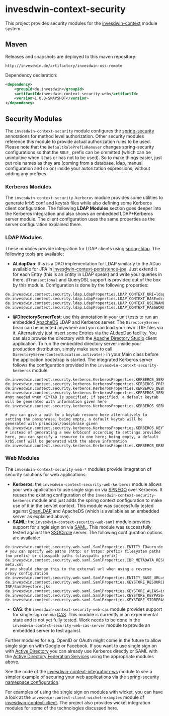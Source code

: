 # invesdwin-context-security
This project provides security modules for the [invesdwin-context](https://github.com/subes/invesdwin-context) module system.

## Maven

Releases and snapshots are deployed to this maven repository:
```
http://invesdwin.de/artifactory/invesdwin-oss-remote
```

Dependency declaration:
```xml
<dependency>
	<groupId>de.invesdwin</groupId>
	<artifactId>invesdwin-context-security-web</artifactId>
	<version>1.0.0-SNAPSHOT</version>
</dependency>
```
## Security Modules

The `invesdwin-context-security` module configures the [spring-security](http://projects.spring.io/spring-security/) annotations for method level authorization. Other security modules reference this module to provide actual authorization rules to be used. Please note that the `DefaultRolePrefixRemover` changes spring-security configurations so that the `ROLE_` prefix can be ommitted (which can be unintuitive when it has or has not to be used). So to make things easier, just put role names as they are (coming from a database, ldap, manual configuration and so on) inside your autorization expressions, without adding any prefixes.

### Kerberos Modules

The `invesdwin-context-security-kerberos` module provides some utilities to generate krb5.conf and keytab files while also defining some Kerberos client configuration. The following **LDAP Modules** section goes deeper into the Kerberos integration and also shows an embedded LDAP+Kerberos server module. The client configuration uses the same properties as the server configuration explained there.

### LDAP Modules

These modules provide integration for LDAP clients using [spring-ldap](http://projects.spring.io/spring-ldap/). The following tools are available:

- **ALdapDao**: this is a DAO implementation for LDAP similarly to the ADao available for JPA in [invesdwin-context-persistence-jpa](https://github.com/subes/invesdwin-context-persistence/). Just extend it for each Entry (this is an Entity in LDAP speak) and write your queries in there. `@Transactional` and QueryDSL support is provided out of the box by this module. Configuration is done by the following properties:
```properties
de.invesdwin.context.security.ldap.LdapProperties.LDAP_CONTEXT_URI=ldap://localhost:10389
de.invesdwin.context.security.ldap.LdapProperties.LDAP_CONTEXT_BASE=dc=invesdwin,dc=de
de.invesdwin.context.security.ldap.LdapProperties.LDAP_CONTEXT_USERNAME=uid=admin,ou=system
de.invesdwin.context.security.ldap.LdapProperties.LDAP_CONTEXT_PASSWORD=invesdwin
```
- **@DirectoryServerTest**: use this annotation in your unit tests to run an embedded [ApacheDS](http://directory.apache.org/apacheds/) LDAP and Kerberos server. The `DirectoryServer` bean can be injected anywhere and you can load your own LDIF files via it. Alternatively just insert some Entries via the ALdapDao facility. You can also browse the directory with the [Apache Directory Studio](http://directory.apache.org/studio/) client application. To run the embedded directory server inside your production distribution, simply make sure to call  `DirectoryServerContextLocation.activate()` in your Main class before the application bootstrap is started. The integrated Kerberos server follows the configuration provided in the `invesdwin-context-security-kerberos` module:
```properties
de.invesdwin.context.security.kerberos.KerberosProperties.KERBEROS_SERVER_URI=localhost:6088
de.invesdwin.context.security.kerberos.KerberosProperties.KERBEROS_PRIMARY_REALM=INVESDWIN.DE
de.invesdwin.context.security.kerberos.KerberosProperties.KERBEROS_DEBUG=true
de.invesdwin.context.security.kerberos.KerberosProperties.KERBEROS_SERVICE_PRINCIPAL=HTTP/localhost@INVESDWIN.DE
#not needed when KEYTAB is specified; if specified, a default keytab will be generated with information given here
de.invesdwin.context.security.kerberos.KerberosProperties.KERBEROS_SERVICE_PASSPHRASE=invesdwin

# you can give a path to a keytab resoure here alternatively to setting the passphrase; being empty, a default keytab will be generated with principal/passphrase given
de.invesdwin.context.security.kerberos.KerberosProperties.KERBEROS_KEYTAB_RESOURCE=
# instead of generating a new krb5conf according to settings provided here, you can specify a resource to one here; being empty, a default krb5.conf will be generated with the above information
de.invesdwin.context.security.kerberos.KerberosProperties.KERBEROS_KRB5CONF_RESOURCE=
```
### Web Modules

The `invesdwin-context-security-web-*` modules provide integration of security solutions for web applications:

- **Kerberos**: the `invesdwin-context-security-web-kerberos` module allows your web application to use single sign on via [SPNEGO](https://en.wikipedia.org/wiki/SPNEGO) over Kerberos. It reuses the existing configuration of the `invesdwin-context-security-kerberos` module and just adds the spring context configuration to make use of it in the servlet context. This module was successfully tested against [OpenLDAP](http://www.openldap.org/) and ApacheDS (which is available as an embedded server as explained above).
- **SAML**: the `invesdwin-context-security-web-saml` module provides support for single sign on via [SAML](https://en.wikipedia.org/wiki/Security_Assertion_Markup_Language). This module was successfully tested against the [SSOCircle](http://www.ssocircle.com) server. The following configuration options are available:
```properties
de.invesdwin.context.security.web.saml.SamlProperties.ENTITY_ID=urn:de:invesdwin:serviceprovider
# you can specify web paths (http: or https: prefix) filesystem paths (no prefix) or classpath paths (classpath: prefix)
de.invesdwin.context.security.web.saml.SamlProperties.IDP_METADATA_RESOURCE=http://idp.ssocircle.com/idp-meta.xml
# you should change this to the external url when using a reverse proxy configuration
de.invesdwin.context.security.web.saml.SamlProperties.ENTITY_BASE_URL=${de.invesdwin.context.integration.IntegrationProperties.WEBSERVER_BIND_URI}
de.invesdwin.context.security.web.saml.SamlProperties.KEYSTORE_RESOURCE=classpath:/META-INF/SamlKeystore.jks
de.invesdwin.context.security.web.saml.SamlProperties.KEYSTORE_ALIAS=invesdwin
de.invesdwin.context.security.web.saml.SamlProperties.KEYSTORE_KEYPASS=invesdwin
de.invesdwin.context.security.web.saml.SamlProperties.KEYSTORE_STOREPASS=${de.invesdwin.context.security.web.saml.SamlProperties.KEYSTORE_KEYPASS}
```
- **CAS**: the `invesdwin-context-security-web-cas` module provides support for single sign on via [CAS](https://en.wikipedia.org/wiki/Central_Authentication_Service). This module is currently in an experimental state and is not yet fully tested. Work needs to be done in the `invesdwin-context-security-web-cas-server` module to provide an embedded server to test against.

Further modules for e.g. OpenID or OAuth might come in the future to allow single sign on with Google or Facebook. If you want to use single sign on with [Active Directory](https://en.wikipedia.org/wiki/Active_Directory) you can already use Kerberos directly or SAML with the [Active Directory Federation Services](https://en.wikipedia.org/wiki/Active_Directory_Federation_Services) using the appropriate modules above.

See the code of the [invesdwin-context-integration-ws](https://github.com/subes/invesdwin-context-integration/blob/master/invesdwin-context-integration-parent/invesdwin-context-integration-ws/src/main/java/META-INF/ctx.integration.ws.xml) module to see a simpler example of securing your web applications via the [spring-security namespace configuration](http://docs.spring.io/spring-security/site/docs/current/reference/html/ns-config.html#ns-minimal).

For examples of using the single sign on modules with wicket, you can have a look at the `invesdwin-context-client-wicket-examples` module of [invesdwin-context-client](https://github.com/subes/invesdwin-context-client). The project also provides wicket integration modules for some of the technologies discussed here.
